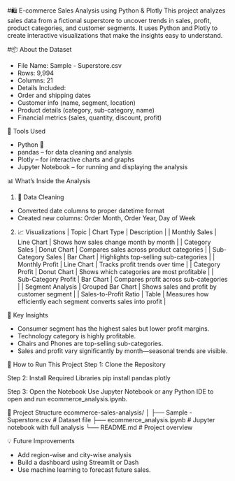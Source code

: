 #🛍️ E-commerce Sales Analysis using Python & Plotly
This project analyzes sales data from a fictional superstore to uncover trends in sales, profit, product categories, and customer segments. It uses Python and Plotly to create interactive visualizations that make the insights easy to understand.

#📦 About the Dataset
- File Name: Sample - Superstore.csv
- Rows: 9,994
- Columns: 21
- Details Included:
- Order and shipping dates
- Customer info (name, segment, location)
- Product details (category, sub-category, name)
- Financial metrics (sales, quantity, discount, profit)

🧰 Tools Used
- Python 🐍
- pandas – for data cleaning and analysis
- Plotly – for interactive charts and graphs
- Jupyter Notebook – for running and displaying the analysis

📊 What’s Inside the Analysis
1. 🧼 Data Cleaning
- Converted date columns to proper datetime format
- Created new columns: Order Month, Order Year, Day of Week
2. 📈 Visualizations
| Topic | Chart Type | Description | 
| Monthly Sales | Line Chart | Shows how sales change month by month | 
| Category Sales | Donut Chart | Compares sales across product categories | 
| Sub-Category Sales | Bar Chart | Highlights top-selling sub-categories | 
| Monthly Profit | Line Chart | Tracks profit trends over time | 
| Category Profit | Donut Chart | Shows which categories are most profitable | 
| Sub-Category Profit | Bar Chart | Compares profit across sub-categories | 
| Segment Analysis | Grouped Bar Chart | Shows sales and profit by customer segment | 
| Sales-to-Profit Ratio | Table | Measures how efficiently each segment converts sales into profit | 



📌 Key Insights
- Consumer segment has the highest sales but lower profit margins.
- Technology category is highly profitable.
- Chairs and Phones are top-selling sub-categories.
- Sales and profit vary significantly by month—seasonal trends are visible.

🚀 How to Run This Project
Step 1: Clone the Repository

Step 2: Install Required Libraries
pip install pandas plotly


Step 3: Open the Notebook
Use Jupyter Notebook or any Python IDE to open and run ecommerce_analysis.ipynb.

📁 Project Structure
ecommerce-sales-analysis/
│
├── Sample - Superstore.csv       # Dataset file
├── ecommerce_analysis.ipynb      # Jupyter notebook with full analysis
└── README.md                     # Project overview



💡 Future Improvements
- Add region-wise and city-wise analysis
- Build a dashboard using Streamlit or Dash
- Use machine learning to forecast future sales.
